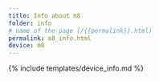 ```yaml
---
title: Info about m8
folder: info
# name of the page (/{{permalink}}.html)
permalink: m8_info.html
device: m8
---
```

{% include templates/device_info.md %}
